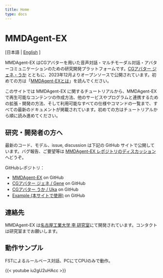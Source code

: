 ```yaml
---
title: Home
type: docs
---
```

# MMDAgent-EX

[日本語 | [English](/../) ]

MMDAgent-EX はCGアバターを用いた音声対話・マルチモーダル対話・アバターコミュニケーションのための研究開発プラットフォームです。[CGアバター ジェネ・うか](https://www.slp.nitech.ac.jp/avatar/) とともに、2023年12月よりオープンソースで公開されています。初めての方は「[MMDAgent-EXとは](docs/about/)」を読んでください。

このサイトでは MMDAgent-EX に関するチュートリアルから、MMDAgent-EX で再生可能なコンテンツの作成方法、他のサービスやプログラムと連携するための拡張・開発の方法、そして利用可能なすべての仕様やコマンドの一覧まで、すべての最新のドキュメントが掲載されています。初めての方はチュートリアルから順に読み進めてください。

## 研究・開発者の方へ

最新のコード、モデル、issue, discussion は下記の GitHub サイトで公開しています。バグ報告、ご要望等は [MMDAgent-EX レポジトリのディスカッション](https://github.com/mmdagent-ex/MMDAgent-EX/discussions) へどうぞ。

GitHubレポジトリ：

- [MMDAgent-EX](https://github.com/mmdagent-ex/MMDAgent-EX) on GitHub
- [CGアバター ジェネ / Gene](https://github.com/mmdagent-ex/gene) on GitHub
- [CGアバター うか / Uka](https://github.com/mmdagent-ex/uka) on GitHub
- [Example (本サイトで使用)](https://github.com/mmdagent-ex/example) on GitHub

## 連絡先

MMDAgent-EX は[名古屋工業大学 李 研究室](https://www.slp.nitech.ac.jp/)にて開発されています。コンタクトは研究室までお願いします。

## 動作サンプル

FSTによるルールベース対話、PCにてCPUのみで動作。

{{< youtube iu2gU2uHAcc >}}